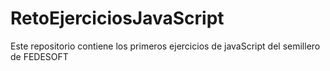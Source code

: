 # RetoEjerciciosJavaScript
Este repositorio contiene los primeros ejercicios de javaScript del semillero de FEDESOFT
